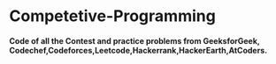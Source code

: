 # Competetive-Programming

<h4>Code of all the Contest and practice problems from GeeksforGeek, Codechef,Codeforces,Leetcode,Hackerrank,HackerEarth,AtCoders.</h4>
